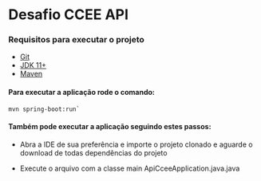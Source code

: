 # Desafio CCEE API

### Requisitos para executar o projeto
- [Git](https://git-scm.com/)
- [JDK 11+](https://www.oracle.com/br/java/technologies/javase/jdk11-archive-downloads.html)
- [Maven](https://maven.apache.org/)

#### Para executar a aplicação rode o comando: 
```
mvn spring-boot:run`
```

#### Também pode executar a aplicação seguindo estes passos:

- Abra a IDE de sua preferência e importe o projeto clonado e aguarde o download de todas dependências do projeto

- Execute o arquivo com a classe main ApiCceeApplication.java.java

